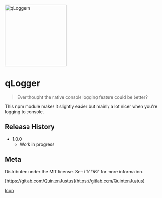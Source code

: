 <img src="https://gitlab.com/uploads/-/system/project/avatar/11976919/logs.png?width=1000"
     alt="qLoggern" width="200" height="200"/>
# qLogger
> Ever thought the native console logging feature could be better?

This npm module makes it slightly easier but mainly a lot nicer when you're logging to console.


## Release History

* 1.0.0
    * Work in progress

## Meta

Distributed under the MIT license. See ``LICENSE`` for more information.

[https://gitlab.com/QuintenJustus](https://gitlab.com/QuintenJustus)

[Icon](https://www.freepik.com/)
